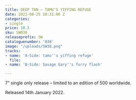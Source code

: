 ```yaml
---
title: DEEP TAN – TAMU’S YIFFING REFUGE
date: 2021-08-25 10:31:00 Z
categories:
- single
price: 10.5
sku: SW038
releaseprefix: SW
cataloguenumber: '038'
image: "/uploads/SW38.png"
tracks:
- name: 'A-Side: tamu''s yiffing refuge'
  file: 
- name: 'B-Side: Savage Gary''s furry flash'

---
```


7” single only release – limited to an edition of 500 worldwide.

Released 14th January 2022.

 




 



